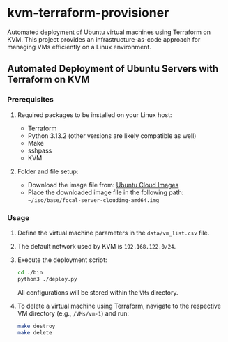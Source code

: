 
# kvm-terraform-provisioner
Automated deployment of Ubuntu virtual machines using Terraform on KVM. This project provides an infrastructure-as-code approach for managing VMs efficiently on a Linux environment.

## Automated Deployment of Ubuntu Servers with Terraform on KVM

### Prerequisites

1. Required packages to be installed on your Linux host:

   - Terraform
   - Python 3.13.2 (other versions are likely compatible as well)
   - Make
   - sshpass
   - KVM

2. Folder and file setup:

   - Download the image file from: [Ubuntu Cloud Images](https://cloud-images.ubuntu.com/focal/current/focal-server-cloudimg-amd64.img)
   - Place the downloaded image file in the following path: `~/iso/base/focal-server-cloudimg-amd64.img`

### Usage

1. Define the virtual machine parameters in the `data/vm_list.csv` file.

2. The default network used by KVM is `192.168.122.0/24`.

3. Execute the deployment script:

   ```sh
   cd ./bin
   python3 ./deploy.py
   ```

   All configurations will be stored within the `VMs` directory.

4. To delete a virtual machine using Terraform, navigate to the respective VM directory (e.g., `/VMs/vm-1`) and run:

   ```sh
   make destroy
   make delete
   ```


